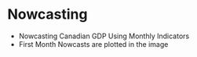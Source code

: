 # Nowcasting
 - Nowcasting Canadian GDP Using Monthly Indicators
 - First Month Nowcasts are plotted in the image
